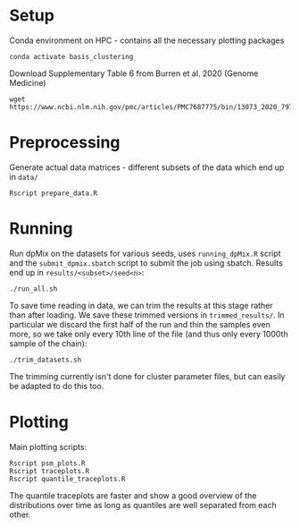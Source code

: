 # Setup

Conda environment on HPC - contains all the necessary plotting packages

```
conda activate basis_clustering
```

Download Supplementary Table 6 from Burren et al. 2020 (Genome Medicine)

```
wget https://www.ncbi.nlm.nih.gov/pmc/articles/PMC7687775/bin/13073_2020_797_MOESM6_ESM.csv
```

# Preprocessing

Generate actual data matrices - different subsets of the data which end up in `data/`

```
Rscript prepare_data.R
```

# Running

Run dpMix on the datasets for various seeds, uses `running_dpMix.R` script and the `submit_dpmix.sbatch` script to submit the job using sbatch. Results end up in `results/<subset>/seed<n>`:

```
./run_all.sh
```

To save time reading in data, we can trim the results at this stage rather than after loading. We save these trimmed versions in `trimmed_results/`. In particular we discard the first half of the run and thin the samples even more, so we take only every 10th line of the file (and thus only every 1000th sample of the chain):

```
./trim_datasets.sh
```

The trimming currently isn't done for cluster parameter files, but can easily be adapted to do this too.

# Plotting

Main plotting scripts:

```
Rscript psm_plots.R
Rscript traceplots.R
Rscript quantile_traceplots.R
```

The quantile traceplots are faster and show a good overview of the distributions over time as long as quantiles are well separated from each other.

